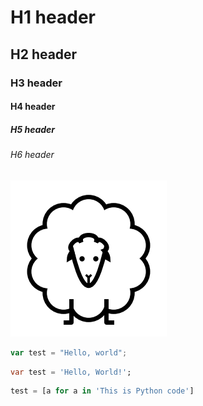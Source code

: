 # H1 header
## H2 header
### H3 header
#### H4 header
##### H5 header
###### H6 header

![Image of a sheep](/assets/test.png)

``` javascript
var test = "Hello, world";
```

``` dart
var test = 'Hello, World!';
```

``` python
test = [a for a in 'This is Python code']
```
